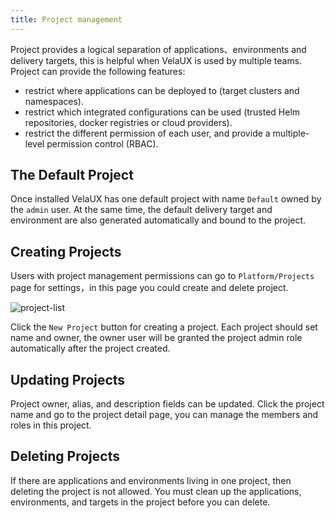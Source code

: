 ```yaml
---
title: Project management
---
```


Project provides a logical separation of applications、environments and delivery targets, this is helpful when VelaUX is used by multiple teams. Project can provide the following features:

* restrict where applications can be deployed to (target clusters and namespaces).
* restrict which integrated configurations can be used (trusted Helm repositories, docker registries or cloud providers).
* restrict the different permission of each user, and provide a multiple-level permission control (RBAC).

## The Default Project

Once installed VelaUX has one default project with name `Default` owned by the `admin` user. At the same time, the default delivery target and environment are also generated automatically and bound to the project.

## Creating Projects

Users with project management permissions can go to `Platform/Projects` page for settings，in this page you could create and delete project.

![project-list](https://static.kubevela.net/images/1.3/project-list.jpg)

Click the `New Project` button for creating a project. Each project should set name and owner, the owner user will be granted the project admin role automatically after the project created.

## Updating Projects

Project owner, alias, and description fields can be updated. Click the project name and go to the project detail page, you can manage the members and roles in this project.

## Deleting Projects

If there are applications and environments living in one project, then deleting the project is not allowed. You must clean up the applications, environments, and targets in the project before you can delete.
